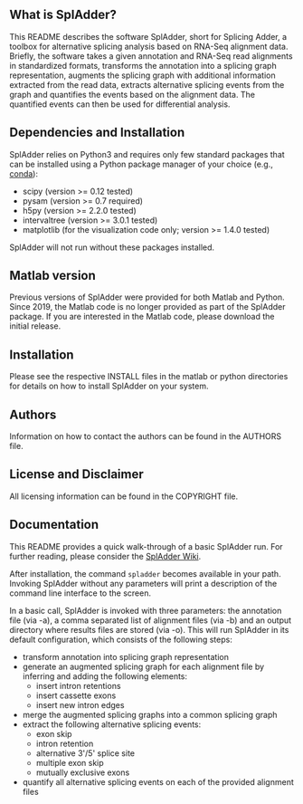 What is SplAdder?
-----------------

This README describes the software SplAdder, short for Splicing Adder, a toolbox
for alternative splicing analysis based on RNA-Seq alignment data. Briefly, the
software takes a given annotation and RNA-Seq read alignments in standardized
formats, transforms the annotation into a splicing graph representation,
augments the splicing graph with additional information extracted from the read data,
extracts alternative splicing events from the graph and quantifies the events
based on the alignment data. The quantified events can then be used for
differential analysis.

Dependencies and Installation
-----------------------------
SplAdder relies on Python3 and requires only few standard packages that can be
installed using a Python package manager of your choice (e.g.,
[conda](http://conda.pydata.org/)):

* scipy (version >= 0.12 tested)
* pysam (version >= 0.7 required)
* h5py (version >= 2.2.0 tested)
* intervaltree (version >= 3.0.1 tested)
* matplotlib (for the visualization code only; version >= 1.4.0 tested)

SplAdder will not run without these packages installed. 

Matlab version
--------------
Previous versions of SplAdder were provided for both Matlab and Python. Since 2019, the
Matlab code is no longer provided as part of the SplAdder package. If you are
interested in the Matlab code, please download the initial release. 


Installation
------------

Please see the respective INSTALL files in the matlab or python directories for
details on how to install SplAdder on your system. 

Authors
-------

Information on how to contact the authors can be found in the AUTHORS file.

License and Disclaimer
----------------------

All licensing information can be found in the COPYRIGHT file.

Documentation
-------------

This README provides a quick walk-through of a basic SplAdder run. For further
reading, please consider the [SplAdder Wiki](https://github.com/ratschlab/spladder/wiki).

After installation, the command `spladder` becomes available in your path.
Invoking SplAdder without any parameters will print a description of the
command line interface to the screen.

In a basic call, SplAdder is invoked with three parameters: the annotation file
(via -a), a comma separated list of alignment files (via -b) and an output
directory where results files are stored (via -o). This will run SplAdder in its
default configuration, which consists of the following steps:

* transform annotation into splicing graph representation
* generate an augmented splicing graph for each alignment file by inferring and
  adding the following elements:
    - insert intron retentions
    - insert cassette exons
    - insert new intron edges
* merge the augmented splicing graphs into a common splicing graph
* extract the following alternative splicing events:
    - exon skip
    - intron retention
    - alternative 3'/5' splice site
    - multiple exon skip
    - mutually exclusive exons
* quantify all alternative splicing events on each of the provided alignment
  files
